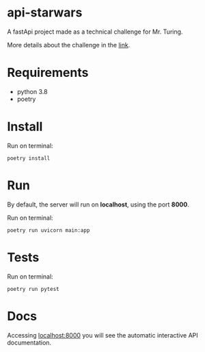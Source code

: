 # api-starwars
A fastApi project made as a technical challenge for Mr. Turing.

More details about the challenge in the [link](https://docs.google.com/document/d/1V6tVNejwDyvigKwlzfv0iJOzVjorGdrN6dAKsA7Pt-Q/edit).

# Requirements
- python 3.8
- poetry

# Install
Run on terminal:

    poetry install

# Run
By default, the server will run on **localhost**, using the port **8000**.

Run on terminal:

    poetry run uvicorn main:app

# Tests
Run on terminal:
    
    poetry run pytest

# Docs
Accessing [localhost:8000](http://localhost:8000) you will see the automatic interactive API documentation.

